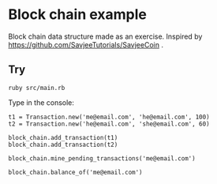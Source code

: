 # Block chain example

Block chain data structure made as an exercise.
Inspired by https://github.com/SavjeeTutorials/SavjeeCoin .

## Try
`ruby src/main.rb`

Type in the console:
```
t1 = Transaction.new('me@email.com', 'he@email.com', 100)
t2 = Transaction.new('he@email.com', 'she@email.com', 60)

block_chain.add_transaction(t1)
block_chain.add_transaction(t2)

block_chain.mine_pending_transactions('me@email.com')

block_chain.balance_of('me@email.com')
```
